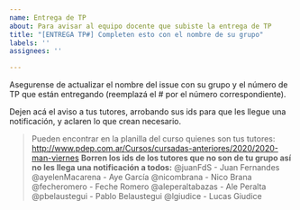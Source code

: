 ```yaml
---
name: Entrega de TP
about: Para avisar al equipo docente que subiste la entrega de TP
title: "[ENTREGA TP#] Completen esto con el nombre de su grupo"
labels: ''
assignees: ''

---
```


Asegurense de actualizar el nombre del issue con su grupo y el número de TP que están entregando (reemplazá el # por el número correspondiente).

Dejen acá el aviso a tus tutores, arrobando sus ids para que les llegue una notificación, y aclaren lo que crean necesario.

> Pueden encontrar en la planilla del curso quienes son tus tutores: http://www.pdep.com.ar/Cursos/cursadas-anteriores/2020/2020-man-viernes
**Borren los ids de los tutores que no son de tu grupo así no les llega una notificación a todos:**
@juanFdS - Juan Fernandes
@ayelenMacarena - Aye García
@nicombrana - Nico Brana
@fecheromero - Feche Romero
@aleperaltabazas - Ale Peralta
@pbelaustegui - Pablo Belaustegui
@lgiudice - Lucas Giudice
